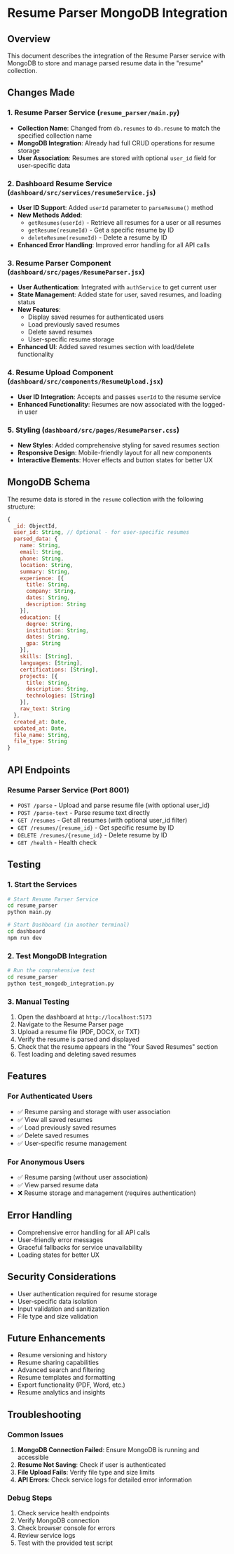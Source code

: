 # Resume Parser MongoDB Integration

## Overview
This document describes the integration of the Resume Parser service with MongoDB to store and manage parsed resume data in the "resume" collection.

## Changes Made

### 1. Resume Parser Service (`resume_parser/main.py`)
- **Collection Name**: Changed from `db.resumes` to `db.resume` to match the specified collection name
- **MongoDB Integration**: Already had full CRUD operations for resume storage
- **User Association**: Resumes are stored with optional `user_id` field for user-specific data

### 2. Dashboard Resume Service (`dashboard/src/services/resumeService.js`)
- **User ID Support**: Added `userId` parameter to `parseResume()` method
- **New Methods Added**:
  - `getResumes(userId)` - Retrieve all resumes for a user or all resumes
  - `getResume(resumeId)` - Get a specific resume by ID
  - `deleteResume(resumeId)` - Delete a resume by ID
- **Enhanced Error Handling**: Improved error handling for all API calls

### 3. Resume Parser Component (`dashboard/src/pages/ResumeParser.jsx`)
- **User Authentication**: Integrated with `authService` to get current user
- **State Management**: Added state for user, saved resumes, and loading status
- **New Features**:
  - Display saved resumes for authenticated users
  - Load previously saved resumes
  - Delete saved resumes
  - User-specific resume storage
- **Enhanced UI**: Added saved resumes section with load/delete functionality

### 4. Resume Upload Component (`dashboard/src/components/ResumeUpload.jsx`)
- **User ID Integration**: Accepts and passes `userId` to the resume service
- **Enhanced Functionality**: Resumes are now associated with the logged-in user

### 5. Styling (`dashboard/src/pages/ResumeParser.css`)
- **New Styles**: Added comprehensive styling for saved resumes section
- **Responsive Design**: Mobile-friendly layout for all new components
- **Interactive Elements**: Hover effects and button states for better UX

## MongoDB Schema

The resume data is stored in the `resume` collection with the following structure:

```javascript
{
  _id: ObjectId,
  user_id: String, // Optional - for user-specific resumes
  parsed_data: {
    name: String,
    email: String,
    phone: String,
    location: String,
    summary: String,
    experience: [{
      title: String,
      company: String,
      dates: String,
      description: String
    }],
    education: [{
      degree: String,
      institution: String,
      dates: String,
      gpa: String
    }],
    skills: [String],
    languages: [String],
    certifications: [String],
    projects: [{
      title: String,
      description: String,
      technologies: [String]
    }],
    raw_text: String
  },
  created_at: Date,
  updated_at: Date,
  file_name: String,
  file_type: String
}
```

## API Endpoints

### Resume Parser Service (Port 8001)
- `POST /parse` - Upload and parse resume file (with optional user_id)
- `POST /parse-text` - Parse resume text directly
- `GET /resumes` - Get all resumes (with optional user_id filter)
- `GET /resumes/{resume_id}` - Get specific resume by ID
- `DELETE /resumes/{resume_id}` - Delete resume by ID
- `GET /health` - Health check

## Testing

### 1. Start the Services
```bash
# Start Resume Parser Service
cd resume_parser
python main.py

# Start Dashboard (in another terminal)
cd dashboard
npm run dev
```

### 2. Test MongoDB Integration
```bash
# Run the comprehensive test
cd resume_parser
python test_mongodb_integration.py
```

### 3. Manual Testing
1. Open the dashboard at `http://localhost:5173`
2. Navigate to the Resume Parser page
3. Upload a resume file (PDF, DOCX, or TXT)
4. Verify the resume is parsed and displayed
5. Check that the resume appears in the "Your Saved Resumes" section
6. Test loading and deleting saved resumes

## Features

### For Authenticated Users
- ✅ Resume parsing and storage with user association
- ✅ View all saved resumes
- ✅ Load previously saved resumes
- ✅ Delete saved resumes
- ✅ User-specific resume management

### For Anonymous Users
- ✅ Resume parsing (without user association)
- ✅ View parsed resume data
- ❌ Resume storage and management (requires authentication)

## Error Handling
- Comprehensive error handling for all API calls
- User-friendly error messages
- Graceful fallbacks for service unavailability
- Loading states for better UX

## Security Considerations
- User authentication required for resume storage
- User-specific data isolation
- Input validation and sanitization
- File type and size validation

## Future Enhancements
- Resume versioning and history
- Resume sharing capabilities
- Advanced search and filtering
- Resume templates and formatting
- Export functionality (PDF, Word, etc.)
- Resume analytics and insights

## Troubleshooting

### Common Issues
1. **MongoDB Connection Failed**: Ensure MongoDB is running and accessible
2. **Resume Not Saving**: Check if user is authenticated
3. **File Upload Fails**: Verify file type and size limits
4. **API Errors**: Check service logs for detailed error information

### Debug Steps
1. Check service health endpoints
2. Verify MongoDB connection
3. Check browser console for errors
4. Review service logs
5. Test with the provided test script
